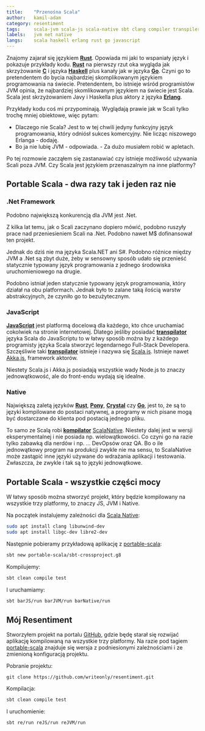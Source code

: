 ```yaml
---
title:    "Przenośna Scala"
author:   kamil-adam
category: resentiment
tags:     scala-jvm scala-js scala-native sbt clang compiler transpiler
labels:   jvm net native
langs:    scala haskell erlang rust go javascript
---
```


Znajomy zajarał się językiem **[Rust](/posts-by-langs/rust)**.
Opowiada mi jaki to wspaniały język i pokazuje przykłady kodu.
**[Rust](/posts-by-langs/rust)** na pierwszy rzut oka wygląda jak skrzyżowanie **[C](/posts-by-tags/clang)** i języka **[Haskell](/posts-by-langs/haskell)** plus kanały jak w języka **[Go](/posts-by-langs/go)**.
Czyni go to pretendentem do bycia najbardziej skomplikowanym językiem programowania na świecie.
Pretendentem, bo istnieje wśród programistów JVM opinia, że najbardziej skomlikowanym językiem na świecie jest Scala.
Scala jest skrzyżowaniem Javy i Haskella plus aktory z języka **[Erlang](/posts-by-langs/erlang)**.

Przykłady kodu coś mi przypominają.
Wyglądają prawie jak w Scali tylko trochę mniej obiektowe, więc pytam:
- Dlaczego nie Scala? Jest to w tej chwili jedyny funkcyjny język programowania, który odniósł sukces komercyjny.
Nie licząc niszowego Erlanga - dodaję.
- Bo ja nie lubię JVM - odpowiada. - Za dużo musiałem robić w apletach.

Po tej rozmowie zacząłem się zastanawiać czy istnieje możliwość używania Scali poza JVM.
Czy Scala jest językiem przenaszalnym na inne platformy?

## Portable Scala - dwa razy tak i jeden raz nie

### .Net Framework
Podobno największą konkurencją dla JVM jest .Net.

Z kilka lat temu, jak o Scali zaczynano dopiero mówić, podobno ruszyły prace nad przeniesieniem Scali na .Net.
Podobno nawet M$ dofinansował ten projekt.

Jednak do dziś nie ma języka Scala.NET ani S#.
Podobno różnice między JVM a .Net są zbyt duże,
żeby w sensowny sposób udało się przenieść statycznie typowany język programowania
z jednego środowiska uruchomieniowego na drugie.

Podobno istniał jeden statycznie typowany język programowania,
który działał na obu platformach.
Jednak było to zalane taką ilością warstw abstrakcyjnych,
że czyniło go to bezużytecznym.

### JavaScript
**[JavaScript](/posts-by-langs/ecmasript)** jest platformą docelową dla każdego,
kto chce uruchamiać cokolwiek na stronie internetowej.
Dlatego jeśliby posiadać **[transpilator](/posts-by-tags/transpiler)** języka Scala do JavaScriptu
to w łatwy sposób można by z każdego programisty języka Scala stworzyć legendarnego Full-Stack Developera.
Szczęśliwie taki **[transpilator](/posts-by-tags/transpiler)** istnieje i nazywa się [Scala.js](<https://www.scala-js.org/>).
Istnieje nawet [Akka.js](<http://akka-js.org/>), framework aktorów.

Niestety Scala.js i Akka.js posiadają wszystkie wady Node.js to znaczy jednowątkowość,
ale do front-endu wydają się idealne.

### Native
Największą zaletą języków 
**[Rust](/posts-by-langs/rust)**, **[Pony](/posts-by-langs/pony)**, **[Crystal](/posts-by-langs/crystal)** czy **[Go](/posts-by-langs/go)**, 
jest to,
że są to języki kompilowane do postaci natywnej,
a programy w nich pisane mogą być dostarczane do klienta pod postacią jednego pliku.

To samo ze Scalą robi **[kompilator](/posts-by-tags/compiler)** [ScalaNative](<http://www.scala-native.org/en/v0.3.8/>).
Niestety dalej jest w wersji eksperymentalnej i nie posiada np. wielowątkowości.
Co czyni go na razie tylko zabawką dla nerdów i np. ... DevOpsów oraz QA.
Bo o ile jednowątkowy program na produkcji zwykle nie ma sensu,
to ScalaNative może zastąpić inne języki używane do wdrażania aplikacji i testowania.
Zwłaszcza, że zwykle i tak są to języki jednowątkowe.

## Portable Scala - wszystkie części mocy

W łatwy sposób można stworzyć projekt, który będzie kompilowany na wszystkie trzy platformy,
to znaczy JS, JVM i Native.

Na początek instalujemy zależności dla
[Scala Native](<http://www.scala-native.org/en/v0.3.8/user/setup.html#installing-clang-and-runtime-dependencies>):

```bash
sudo apt install clang libunwind-dev
sudo apt install libgc-dev libre2-dev
```

Następnie pobieramy przykładową aplikację z [portable-scala](<https://github.com/portable-scala/sbt-crossproject.g8>):
```bash
sbt new portable-scala/sbt-crossproject.g8
```

Kompilujemy:
```bash
sbt clean compile test
```

I uruchamiamy:
```bash
sbt barJS/run barJVM/run barNative/run
```

## Mój Resentiment

Stworzyłem projekt na portalu [GitHub](<https://github.com/writeonly/resentiment>),
gdzie będę starał się rozwijać aplikację kompilowaną na wszystkie trzy platformy.
Na razie pod tagiem [portable-scala](<https://github.com/writeonly/resentiment/tree/portable-scala>)
znajduje się wersja z podniesionymi zależnościami i ze zmienioną konfiguracją projektu.

Pobranie projektu:
```
git clone https://github.com/writeonly/resentiment.git
```

Kompilacja:
```bash
sbt clean compile test
```

I uruchomienie:
```bash
sbt re/run reJS/run reJVM/run
```
